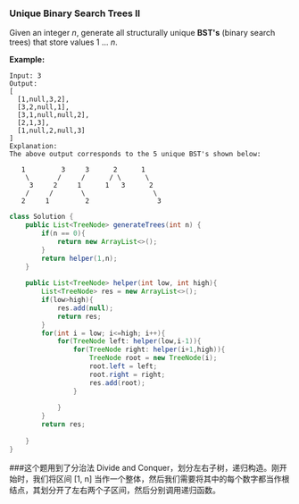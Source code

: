 ### Unique Binary Search Trees II

Given an integer *n*, generate all structurally unique **BST's** (binary search trees) that store values 1 ... *n*.

**Example:**

```
Input: 3
Output:
[
  [1,null,3,2],
  [3,2,null,1],
  [3,1,null,null,2],
  [2,1,3],
  [1,null,2,null,3]
]
Explanation:
The above output corresponds to the 5 unique BST's shown below:

   1         3     3      2      1
    \       /     /      / \      \
     3     2     1      1   3      2
    /     /       \                 \
   2     1         2                 3
```

~~~java
class Solution {
    public List<TreeNode> generateTrees(int n) {
        if(n == 0){
            return new ArrayList<>();
        }
        return helper(1,n);
    }
    
    public List<TreeNode> helper(int low, int high){
        List<TreeNode> res = new ArrayList<>();
        if(low>high){
            res.add(null);
            return res;
        }
        for(int i = low; i<=high; i++){
            for(TreeNode left: helper(low,i-1)){
                for(TreeNode right: helper(i+1,high)){
                    TreeNode root = new TreeNode(i);
                    root.left = left;
                    root.right = right;
                    res.add(root);
                }
                
            }
        }
        return res;
        
    }
}
~~~

###这个题用到了分治法 Divide and Conquer，划分左右子树，递归构造。刚开始时，我们将区间 [1, n] 当作一个整体，然后我们需要将其中的每个数字都当作根结点，其划分开了左右两个子区间，然后分别调用递归函数。